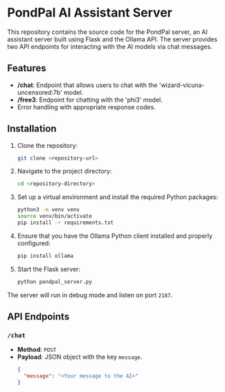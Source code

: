 # PondPal AI Assistant Server

This repository contains the source code for the PondPal server, an AI assistant server built using Flask and the Ollama API. The server provides two API endpoints for interacting with the AI models via chat messages.

## Features

- **/chat**: Endpoint that allows users to chat with the 'wizard-vicuna-uncensored:7b' model.
- **/free3**: Endpoint for chatting with the 'phi3' model.
- Error handling with appropriate response codes.

## Installation

1. Clone the repository:
    ```bash
    git clone <repository-url>
    ```

2. Navigate to the project directory:
    ```bash
    cd <repository-directory>
    ```

3. Set up a virtual environment and install the required Python packages:
    ```bash
    python3 -m venv venv
    source venv/bin/activate
    pip install -r requirements.txt
    ```

4. Ensure that you have the Ollama Python client installed and properly configured:
    ```bash
    pip install ollama
    ```

5. Start the Flask server:
    ```bash
    python pondpal_server.py
    ```

The server will run in debug mode and listen on port `2187`.

## API Endpoints

### **`/chat`**

- **Method**: `POST`
- **Payload**: JSON object with the key `message`.
  ```json
  {
    "message": "<Your message to the AI>"
  }
